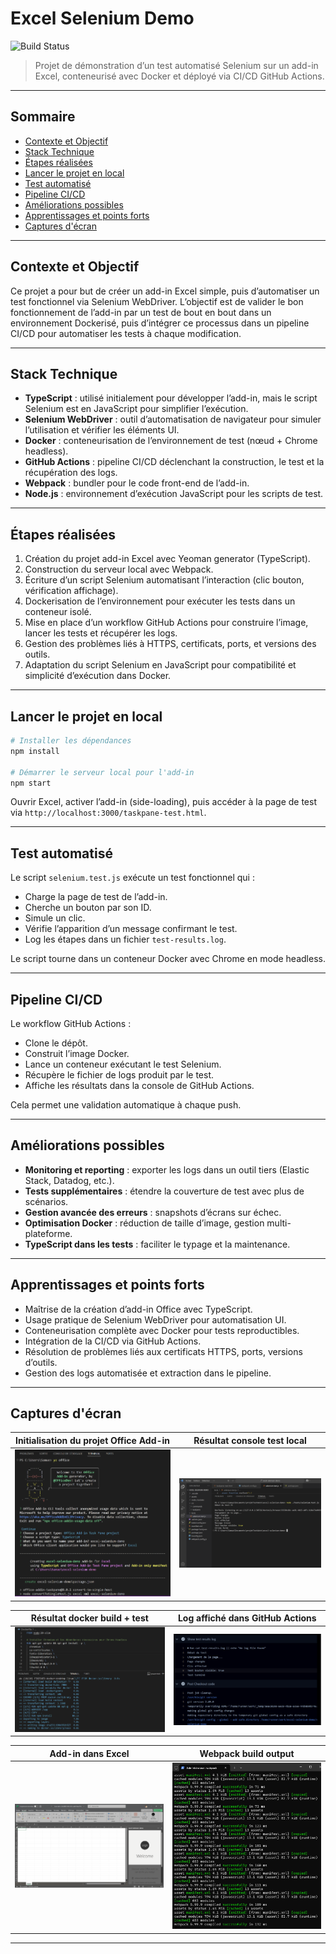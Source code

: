 # Excel Selenium Demo

![Build Status](https://github.com/Fsam10/excel-selenium-demo/actions/workflows/ci.yml/badge.svg)

> Projet de démonstration d’un test automatisé Selenium sur un add-in Excel, conteneurisé avec Docker et déployé via CI/CD GitHub Actions.

---

## Sommaire

* [Contexte et Objectif](#contexte-et-objectif)
* [Stack Technique](#stack-technique)
* [Étapes réalisées](#étapes-réalisées)
* [Lancer le projet en local](#lancer-le-projet-en-local)
* [Test automatisé](#test-automatisé)
* [Pipeline CI/CD](#pipeline-cicd)
* [Améliorations possibles](#améliorations-possibles)
* [Apprentissages et points forts](#apprentissages-et-points-forts)
* [Captures d'écran](#captures-décran)

---

## Contexte et Objectif

Ce projet a pour but de créer un add-in Excel simple, puis d’automatiser un test fonctionnel via Selenium WebDriver. L’objectif est de valider le bon fonctionnement de l’add-in par un test de bout en bout dans un environnement Dockerisé, puis d’intégrer ce processus dans un pipeline CI/CD pour automatiser les tests à chaque modification.

---

## Stack Technique

* **TypeScript** : utilisé initialement pour développer l’add-in, mais le script Selenium est en JavaScript pour simplifier l’exécution.
* **Selenium WebDriver** : outil d’automatisation de navigateur pour simuler l’utilisation et vérifier les éléments UI.
* **Docker** : conteneurisation de l’environnement de test (nœud + Chrome headless).
* **GitHub Actions** : pipeline CI/CD déclenchant la construction, le test et la récupération des logs.
* **Webpack** : bundler pour le code front-end de l’add-in.
* **Node.js** : environnement d’exécution JavaScript pour les scripts de test.

---

## Étapes réalisées

1. Création du projet add-in Excel avec Yeoman generator (TypeScript).
2. Construction du serveur local avec Webpack.
3. Écriture d’un script Selenium automatisant l’interaction (clic bouton, vérification affichage).
4. Dockerisation de l’environnement pour exécuter les tests dans un conteneur isolé.
5. Mise en place d’un workflow GitHub Actions pour construire l’image, lancer les tests et récupérer les logs.
6. Gestion des problèmes liés à HTTPS, certificats, ports, et versions des outils.
7. Adaptation du script Selenium en JavaScript pour compatibilité et simplicité d’exécution dans Docker.

---

## Lancer le projet en local

```bash
# Installer les dépendances
npm install

# Démarrer le serveur local pour l'add-in
npm start
```

Ouvrir Excel, activer l’add-in (side-loading), puis accéder à la page de test via `http://localhost:3000/taskpane-test.html`.

---

## Test automatisé

Le script `selenium.test.js` exécute un test fonctionnel qui :

* Charge la page de test de l’add-in.
* Cherche un bouton par son ID.
* Simule un clic.
* Vérifie l’apparition d’un message confirmant le test.
* Log les étapes dans un fichier `test-results.log`.

Le script tourne dans un conteneur Docker avec Chrome en mode headless.

---

## Pipeline CI/CD

Le workflow GitHub Actions :

* Clone le dépôt.
* Construit l’image Docker.
* Lance un conteneur exécutant le test Selenium.
* Récupère le fichier de logs produit par le test.
* Affiche les résultats dans la console de GitHub Actions.

Cela permet une validation automatique à chaque push.

---

## Améliorations possibles

* **Monitoring et reporting** : exporter les logs dans un outil tiers (Elastic Stack, Datadog, etc.).
* **Tests supplémentaires** : étendre la couverture de test avec plus de scénarios.
* **Gestion avancée des erreurs** : snapshots d’écrans sur échec.
* **Optimisation Docker** : réduction de taille d’image, gestion multi-plateforme.
* **TypeScript dans les tests** : faciliter le typage et la maintenance.

---

## Apprentissages et points forts

* Maîtrise de la création d’add-in Office avec TypeScript.
* Usage pratique de Selenium WebDriver pour automatisation UI.
* Conteneurisation complète avec Docker pour tests reproductibles.
* Intégration de la CI/CD via GitHub Actions.
* Résolution de problèmes liés aux certificats HTTPS, ports, versions d’outils.
* Gestion des logs automatisée et extraction dans le pipeline.

---

## Captures d'écran

|               Initialisation du projet Office Add-in               |               Résultat console test local              |
| :----------------------------------------------------------------: | :----------------------------------------------------: |
| ![Office Add-in creation](./Capture_d_ecran_2025-05-20_175640.png) | ![Test local](./Capture_d_ecran_2025-05-20_200249.png) |

|               Résultat docker build + test               |                 Log affiché dans GitHub Actions                |
| :------------------------------------------------------: | :------------------------------------------------------------: |
| ![Docker build](./Capture_d_ecran_2025-05-20_204320.png) | ![Log GitHub Actions](./Capture_d_ecran_2025-05-20_233225.png) |

|                     Add-in dans Excel                    |                    Webpack build output                   |
| :------------------------------------------------------: | :-------------------------------------------------------: |
| ![Add-in Excel](./Capture_d_ecran_2025-05-20_180240.png) | ![Webpack build](./Capture_d_ecran_2025-05-20_200310.png) |

---

